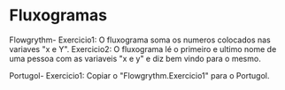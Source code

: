 # Fluxogramas
Flowgrythm-
Exercicio1: O fluxograma soma os numeros colocados nas variaves "x e Y".
Exercicio2: O fluxograma lé o primeiro e ultimo nome de uma pessoa com as variaveis "x e y" e diz bem vindo para o mesmo.

Portugol-
Exercicio1: Copiar o "Flowgrythm.Exercicio1" para o Portugol.
